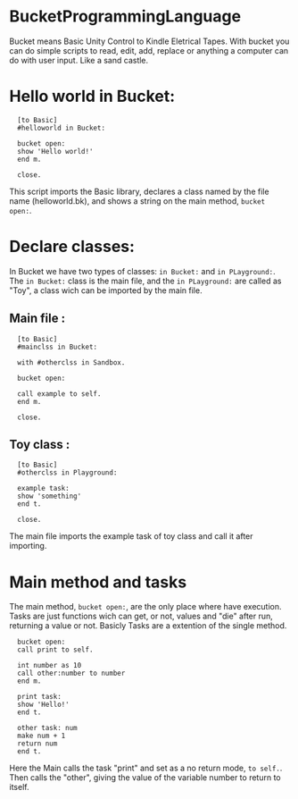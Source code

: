 # BucketProgrammingLanguage
Bucket means Basic Unity Control to Kindle Eletrical Tapes. With bucket you can do simple scripts to read, edit, add, replace or anything a computer can do with user input. Like a sand castle.

# Hello world in Bucket:

      [to Basic]
      #helloworld in Bucket:
      
      bucket open:
      show 'Hello world!'
      end m.
      
      close.

This script imports the Basic library, declares a class named by the file name (helloworld.bk), and shows a string on the main method, ``bucket open:``.

# Declare classes:

In Bucket we have two types of classes: ``in Bucket:`` and ``in PLayground:``. The ``in Bucket:`` class is the main file, and the ``in PLayground:`` are called as "Toy", a class wich can be imported by the main file.

## Main file :

      [to Basic]
      #mainclss in Bucket:
      
      with #otherclss in Sandbox.
      
      bucket open:
      
      call example to self.
      end m.
      
      close.
      
## Toy class :

      [to Basic]
      #otherclss in Playground:
      
      example task:
      show 'something'
      end t.
      
      close.
      
 The main file imports the example task of toy class and call it after importing. 

# Main method and tasks
The main method, ``bucket open:``, are the only place where have execution. Tasks are just functions wich can get, or not, values and "die" after run, returning a value or not. Basicly Tasks are a extention of the single method.

      bucket open:
      call print to self.
      
      int number as 10
      call other:number to number
      end m.
      
      print task:
      show 'Hello!'
      end t.
      
      other task: num
      make num + 1
      return num
      end t.

Here the Main calls the task "print" and set as a no return mode, ``to self.``. Then calls the "other", giving the value of the variable number to return to itself. 
